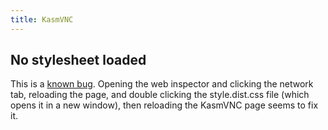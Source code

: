 ```yaml
---
title: KasmVNC
---
```



## No stylesheet loaded 

This is a [known bug](https://github.com/kasmtech/KasmVNC/issues/207).
Opening the web inspector and clicking the network tab, reloading the page, and double clicking the style.dist.css file (which opens it in a new window), then reloading the KasmVNC page seems to fix it.